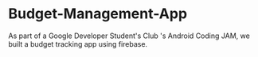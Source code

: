 # Budget-Management-App
As part of a Google Developer Student's Club 's Android Coding JAM, we built a  budget tracking app using firebase. 
